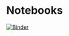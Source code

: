 # Notebooks
[![Binder](https://mybinder.org/badge_logo.svg)](https://mybinder.org/v2/gh/studiokain/Notebooks/master)
